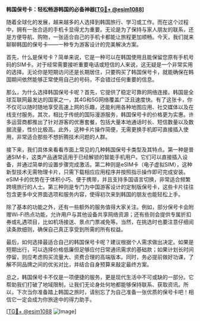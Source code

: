 **韩国保号卡：轻松畅游韩国的必备神器[[TG💪+ @esim1088](https://t.me/s/esim1088)]**

随着全球化的发展，越来越多的人选择到韩国旅行、学习或工作。而在这个过程中，拥有一张合适的手机卡显得尤为重要。无论是为了保持与家人朋友的联系，还是方便导航、购物，一张适合自己的手机卡都能让旅程更加顺畅。今天，我们就来聊聊韩国的保号卡——一种专为游客设计的完美解决方案。

首先，什么是保号卡？简单来说，它是一种可以在韩国使用且能保留您原有手机号码的SIM卡。对于经常需要接听重要电话或短信的人来说，这无疑是一个非常实用的选择。无论你是短期访问还是长期居住，只要购买了韩国保号卡，就能确保在韩国期间依然能够正常使用自己的号码，不会错过任何重要的信息。

那么，为什么选择韩国保号卡呢？首先，它提供了稳定可靠的网络连接。韩国是全球互联网最发达的国家之一，其4G和5G网络覆盖广泛且速度快。有了这张卡，你不仅可以随时随地享受高速上网的乐趣，还能利用各种地图应用、社交媒体以及在线支付服务。其次，相比于传统的国际漫游服务，韩国保号卡的价格更为实惠。许多运营商都推出了针对游客的优惠套餐，包括大量本地通话时长、短信数量以及数据流量，性价比极高。此外，这种卡片操作简便，无需更换手机即可直接插入使用，非常适合那些不想折腾技术问题的人群。

接下来，我们具体来看看市面上常见的几种韩国保号卡类型及其特点。第一种是普通SIM卡，这类产品通常适用于已经解锁的智能手机用户。它们可以直接插入设备，并通过简单的设置步骤完成激活。第二种则是eSIM卡（电子虚拟SIM），这种新型技术无需物理卡片，只需下载相应应用程序并按照指示操作即可完成安装。eSIM卡的优势在于体积小巧、便于携带，并且支持多国语言切换，非常适合频繁跨境旅行的人士。第三种则是专门为中国游客设计的定制版保号卡，这些卡片往往包含更多中文界面选项和服务内容，使得初次来到韩国的朋友也能轻松上手。

除了基本的功能之外，还有一些额外的服务值得大家关注。例如，部分保号卡会附赠Wi-Fi热点功能，允许用户与其他设备共享网络资源；还有些则会提供专属折扣券或礼遇项目，比如机场接送、景点门票减免等。当然，在挑选时也要注意仔细阅读条款细则，确保自己真正享受到所需的所有权益。

最后，如何选择最适合自己的韩国保号卡呢？建议根据个人需求做出决定。如果是短期出行，可以选择价格低廉但足够应付日常通讯需求的基础款；如果计划长时间停留，则应考虑购买流量大、资费合理的高端版本。同时，务必提前做好功课，了解不同品牌之间的优劣对比，并结合自身预算来敲定最终方案。

总之，韩国保号卡不仅是一项便捷的服务，更是现代生活中不可或缺的一部分。它帮助我们打破了地域限制，让我们无论身处何地都能够保持联系、获取资讯。所以，下次当你准备踏上韩国之旅时，请别忘了为自己准备一张优质的保号卡吧！相信它一定会成为你旅途中的得力助手。

[[TG💪+ @esim1088](https://t.me/s/esim1088) ![Image](https://i.postimg.cc/4NQfJmqS/Snipaste-2025-05-13-00-14-12.png)]